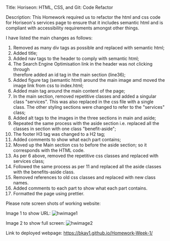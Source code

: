 Title: Horiseon: HTML, CSS, and Git: Code Refactor

Description:
This Homework required us to refactor the html and css code for Horiseon's services page to ensure that it includes semantic html and is compliant with accessibility requirements amongst other things.

I have listed the main changes as follows:

1. Removed as many div tags as possible and replaced with semantic html;
2. Added title;
3. Added nav tags to the header to comply with semantic html;
4. The Search Engine Optimisation link in the header was not clicking through  
   therefore added an id tag in the main section (line36);
5. Added figure tag (semantic html) around the main image amd moved the image link from css to index.html;
6. Added main tag around the main content of the page;
7. In the main section, removed repetitive classes and added a singular class
   "services". This was also replaced in the css file with a single class. The other styling sections were changed to refer to the "services" class;
8. Added alt tags to the images in the three sections in main and aside;
9. Repeated the same process with the aside section i.e. replaced all the
   classes in section with one class "benefit-aside";
10. The footer H3 tag was changed to a H2 tag;
11. Added comments to show what each part contains;
12. Moved up the Main section css to before the aside section; so it corresponds with the HTML code.
13. As per 6 above, removed the repetitive css classes and replaced with services class;
14. Followed the same process as per 11 and replaced all the aside classes with the benefits-aside class.
15. Removed references to old css classes and replaced with new class names.
16. Added comments to each part to show what each part contains.
17. Formatted the page using prettier.

Please note screen shots of working website:

Image 1 to show URL: ![hwimage1](./assets/images/hwimage1.png)

Image 2 to show full screen: ![hwimage2](./assets/images/hwimage2.png)

Link to deployed webpage: https://bkay1.github.io/Homework-Week-1/
